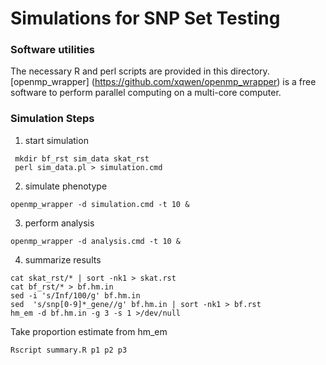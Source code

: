 # Simulations for SNP Set Testing

### Software utilities

The necessary R and perl scripts are provided in this directory. [openmp_wrapper] (https://github.com/xqwen/openmp_wrapper) is a free software to perform parallel computing on a multi-core computer. 


### Simulation Steps

1. start simulation

```shellscript
 mkdir bf_rst sim_data skat_rst
 perl sim_data.pl > simulation.cmd
``` 
2. simulate phenotype

```shellscript
openmp_wrapper -d simulation.cmd -t 10 &
```

3. perform analysis

```shellscript
openmp_wrapper -d analysis.cmd -t 10 &
```
4. summarize results 

```shellscript
cat skat_rst/* | sort -nk1 > skat.rst
cat bf_rst/* > bf.hm.in
sed -i 's/Inf/100/g' bf.hm.in
sed  's/snp[0-9]*_gene//g' bf.hm.in | sort -nk1 > bf.rst
hm_em -d bf.hm.in -g 3 -s 1 >/dev/null 
```
Take proportion estimate from hm_em 

```shellscript
Rscript summary.R p1 p2 p3
```

